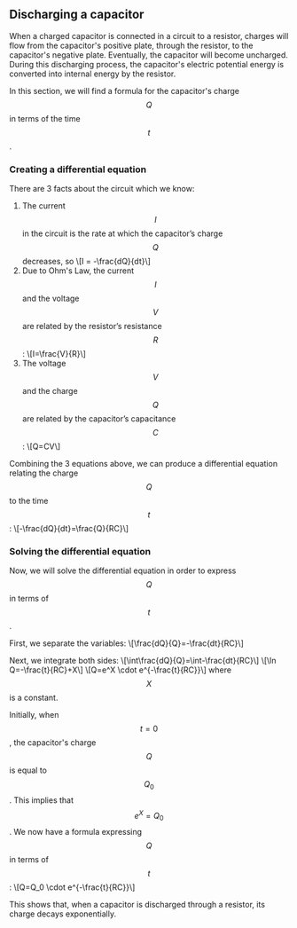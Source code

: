 ## Discharging a capacitor

When a charged capacitor is connected in a circuit to a resistor, charges will flow from the capacitor's positive plate, through the resistor, to the capacitor's negative plate. Eventually, the capacitor will become uncharged. During this discharging process, the capacitor's electric potential energy is converted into internal energy by the resistor.

In this section, we will find a formula for the capacitor's charge $$Q$$ in terms of the time $$t$$.

### Creating a differential equation

There are 3 facts about the circuit which we know:

1. The current $$I$$ in the circuit is the rate at which the capacitor’s charge $$Q$$ decreases, so \\[I = -\frac{dQ}{dt}\\]
2. Due to Ohm's Law, the current $$I$$ and the voltage $$V$$ are related by the resistor’s resistance $$R$$: \\[I=\frac{V}{R}\\]
3. The voltage $$V$$ and the charge $$Q$$ are related by the capacitor’s capacitance $$C$$: \\[Q=CV\\]

Combining the 3 equations above, we can produce a differential equation relating the charge $$Q$$ to the time $$t$$: \\[-\frac{dQ}{dt}=\frac{Q}{RC}\\]

### Solving the differential equation

Now, we will solve the differential equation in order to express $$Q$$ in terms of $$t$$.

First, we separate the variables:
\\[\frac{dQ}{Q}=-\frac{dt}{RC}\\]

Next, we integrate both sides:
\\[\int\frac{dQ}{Q}=\int-\frac{dt}{RC}\\]
\\[\ln Q=-\frac{t}{RC}+X\\]
\\[Q=e^X \cdot e^{-\frac{t}{RC}}\\]
where $$X$$ is a constant.

Initially, when $$t=0$$, the capacitor's charge $$Q$$ is equal to $$Q_0$$. This implies that $$e^X=Q_0$$. We now have a formula expressing $$Q$$ in terms of $$t$$:
\\[Q=Q_0 \cdot e^{-\frac{t}{RC}}\\]

This shows that, when a capacitor is discharged through a resistor, its charge decays exponentially.
